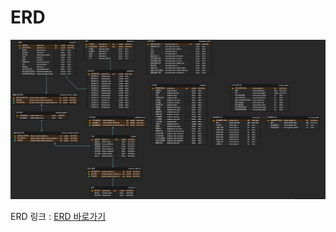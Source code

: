 # ERD

![image-20220316160258842](ERD.assets/image-20220316160258842.png)

ERD 링크 : [ERD 바로가기](https://www.figma.com/file/eAcp7gAVOApuuhtn0OpaBR/D108?node-id=0%3A1) 